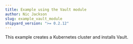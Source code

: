 ```yaml
---
title: Example using the Vault module
author: Nic Jackson
slug: example_vault_module
shipyard_version: ">= 0.2.12"
---
```


This example creates a Kubernetes cluster and installs Vault.
